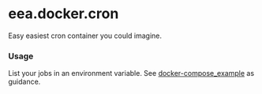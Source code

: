 # eea.docker.cron

Easy easiest cron container you could imagine.

### Usage
List your jobs in an environment variable.
See [docker-compose_example](https://github.com/eea/eea.docker.cron/blob/master/docker-compose_example.yml) as guidance.

